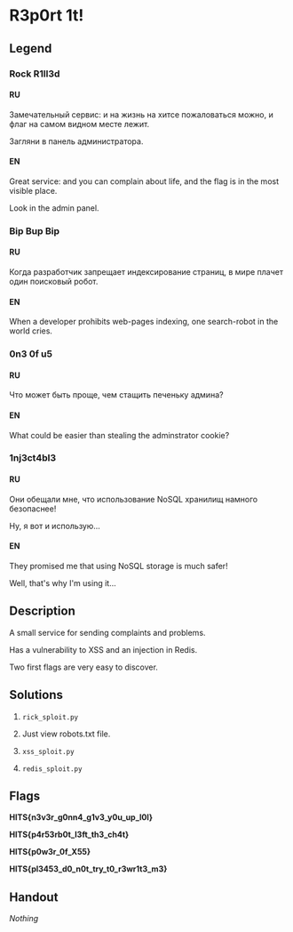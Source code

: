 # R3p0rt 1t!

## Legend

### Rock R1ll3d

#### RU

Замечательный сервис: и на жизнь на хитсе пожаловаться можно, и флаг на самом видном месте лежит.

Загляни в панель администратора.

#### EN

Great service: and you can complain about life, and the flag is in the most visible place.

Look in the admin panel.

### Bip Bup Bip

#### RU

Когда разработчик запрещает индексирование страниц, в мире плачет один поисковый робот.

#### EN

When a developer prohibits web-pages indexing, one search-robot in the world cries.

### 0n3 0f u5

#### RU

Что может быть проще, чем стащить печеньку админа?

#### EN

What could be easier than stealing the adminstrator cookie?

### 1nj3ct4bl3

#### RU

Они обещали мне, что использование NoSQL хранилищ намного безопаснее!

Ну, я вот и использую...

#### EN

They promised me that using NoSQL storage is much safer!

Well, that's why I'm using it...

## Description

A small service for sending complaints and problems. 

Has a vulnerability to XSS and an injection in Redis.

Two first flags are very easy to discover.

## Solutions

1. ```rick_sploit.py```

2. Just view robots.txt file.

3. ```xss_sploit.py```

4. ```redis_sploit.py```

## Flags

**HITS{n3v3r_g0nn4_g1v3_y0u_up_l0l}**

**HITS{p4r53rb0t_l3ft_th3_ch4t}**

**HITS{p0w3r_0f_X55}**

**HITS{pl3453_d0_n0t_try_t0_r3wr1t3_m3}**

## Handout

*Nothing*
